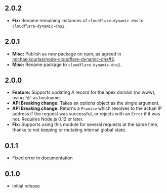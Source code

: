 ## 2.0.2 ##

* **Fix:** Rename remaining instances of `cloudflare-dynamic-dns` to `cloudflare-dynamic-dns2`.

## 2.0.1 ##

* **Misc:** Publish as new package on npm, as agreed in [michaelkourlas/node-cloudflare-dynamic-dns#2](https://github.com/michaelkourlas/node-cloudflare-dynamic-dns/pull/2#issuecomment-201272249).
* **Misc:** Rename package to `cloudflare-dynamic-dns2`.

## 2.0.0 ##

* **Feature:** Supports updating A record for the apex domain (no www), using `"@"` as hostname.
* **API Breaking change:** Takes an options object as the single argument.
* **API Breaking change:** Returns a `Promise` which resolves to the actual IP address if the
request was successful, or rejects with an `Error` if it was not. Requires Node.js 0.12 or later.
* **Fix:** Supports using this module for several requests at the same time, thanks to not keeping
or mutating internal global state.

## 0.1.1 ##

* Fixed error in documentation

## 0.1.0 ##

* Initial release
